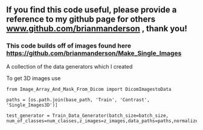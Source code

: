 ## If you find this code useful, please provide a reference to my github page for others www.github.com/brianmanderson , thank you!

### This code builds off of images found here https://github.com/brianmanderson/Make_Single_Images

A collection of the data generators which I created

To get 3D images use

    from Image_Array_And_Mask_From_Dicom import DicomImagestoData

    paths = [os.path.join(base_path, 'Train', 'Contrast', 'Single_Images3D')]

    test_generator = Train_Data_Generator(batch_size=batch_size, num_of_classes=num_classes,z_images=z_images,data_paths=paths,normalize_to_value=1,mean_val=80,std_val=42)
